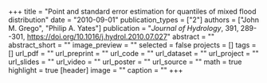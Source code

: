 +++
title = "Point and standard error estimation for quantiles of mixed flood distribution"
date = "2010-09-01"
publication_types = ["2"]
authors = ["John M. Grego", "Philip A. Yates"]
publication = "_Journal of Hydrology_, 391, 289--301, https://doi.org/10.1016/j.hydrol.2010.07.027"
abstract = ""
abstract_short = ""
image_preview = ""
selected = false
projects = []
tags = []
url_pdf = ""
url_preprint = ""
url_code = ""
url_dataset = ""
url_project = ""
url_slides = ""
url_video = ""
url_poster = ""
url_source = ""
math = true
highlight = true
[header]
image = ""
caption = ""
+++
